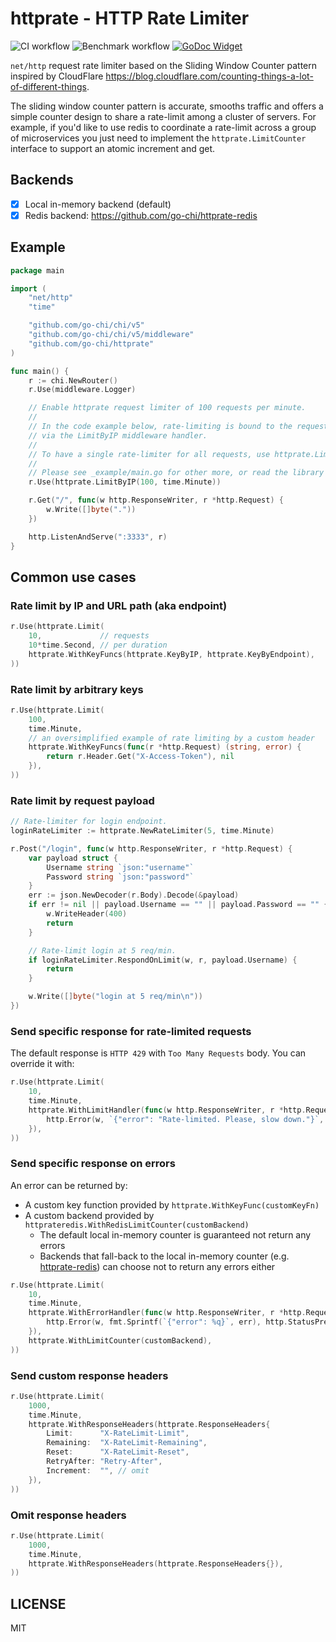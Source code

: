 # httprate - HTTP Rate Limiter

![CI workflow](https://github.com/go-chi/httprate/actions/workflows/ci.yml/badge.svg)
![Benchmark workflow](https://github.com/go-chi/httprate/actions/workflows/benchmark.yml/badge.svg)
[![GoDoc Widget]][GoDoc]

[GoDoc]: https://pkg.go.dev/github.com/go-chi/httprate
[GoDoc Widget]: https://godoc.org/github.com/go-chi/httprate?status.svg

`net/http` request rate limiter based on the Sliding Window Counter pattern inspired by
CloudFlare https://blog.cloudflare.com/counting-things-a-lot-of-different-things.

The sliding window counter pattern is accurate, smooths traffic and offers a simple counter
design to share a rate-limit among a cluster of servers. For example, if you'd like
to use redis to coordinate a rate-limit across a group of microservices you just need
to implement the `httprate.LimitCounter` interface to support an atomic increment and get.

## Backends

- [x] Local in-memory backend (default)
- [x] Redis backend: https://github.com/go-chi/httprate-redis

## Example

```go
package main

import (
	"net/http"
    "time"

	"github.com/go-chi/chi/v5"
	"github.com/go-chi/chi/v5/middleware"
	"github.com/go-chi/httprate"
)

func main() {
	r := chi.NewRouter()
	r.Use(middleware.Logger)

	// Enable httprate request limiter of 100 requests per minute.
	//
	// In the code example below, rate-limiting is bound to the request IP address
	// via the LimitByIP middleware handler.
	//
	// To have a single rate-limiter for all requests, use httprate.LimitAll(..).
	//
	// Please see _example/main.go for other more, or read the library code.
	r.Use(httprate.LimitByIP(100, time.Minute))

	r.Get("/", func(w http.ResponseWriter, r *http.Request) {
		w.Write([]byte("."))
	})

	http.ListenAndServe(":3333", r)
}
```

## Common use cases

### Rate limit by IP and URL path (aka endpoint)
```go
r.Use(httprate.Limit(
	10,             // requests
	10*time.Second, // per duration
	httprate.WithKeyFuncs(httprate.KeyByIP, httprate.KeyByEndpoint),
))
```

### Rate limit by arbitrary keys
```go
r.Use(httprate.Limit(
	100,
	time.Minute,
	// an oversimplified example of rate limiting by a custom header
	httprate.WithKeyFuncs(func(r *http.Request) (string, error) {
		return r.Header.Get("X-Access-Token"), nil
	}),
))
```

### Rate limit by request payload
```go
// Rate-limiter for login endpoint.
loginRateLimiter := httprate.NewRateLimiter(5, time.Minute)

r.Post("/login", func(w http.ResponseWriter, r *http.Request) {
	var payload struct {
		Username string `json:"username"`
		Password string `json:"password"`
	}
	err := json.NewDecoder(r.Body).Decode(&payload)
	if err != nil || payload.Username == "" || payload.Password == "" {
		w.WriteHeader(400)
		return
	}

	// Rate-limit login at 5 req/min.
	if loginRateLimiter.RespondOnLimit(w, r, payload.Username) {
		return
	}

	w.Write([]byte("login at 5 req/min\n"))
})
```

### Send specific response for rate-limited requests

The default response is `HTTP 429` with `Too Many Requests` body. You can override it with:

```go
r.Use(httprate.Limit(
	10,
	time.Minute,
	httprate.WithLimitHandler(func(w http.ResponseWriter, r *http.Request) {
		http.Error(w, `{"error": "Rate-limited. Please, slow down."}`, http.StatusTooManyRequests)
	}),
))
```

### Send specific response on errors

An error can be returned by:
- A custom key function provided by `httprate.WithKeyFunc(customKeyFn)`
- A custom backend provided by `httprateredis.WithRedisLimitCounter(customBackend)`
    - The default local in-memory counter is guaranteed not return any errors
    - Backends that fall-back to the local in-memory counter (e.g. [httprate-redis](https://github.com/go-chi/httprate-redis)) can choose not to return any errors either

```go
r.Use(httprate.Limit(
	10,
	time.Minute,
	httprate.WithErrorHandler(func(w http.ResponseWriter, r *http.Request, err error) {
		http.Error(w, fmt.Sprintf(`{"error": %q}`, err), http.StatusPreconditionRequired)
	}),
	httprate.WithLimitCounter(customBackend),
))
```

### Send custom response headers

```go
r.Use(httprate.Limit(
	1000,
	time.Minute,
	httprate.WithResponseHeaders(httprate.ResponseHeaders{
		Limit:      "X-RateLimit-Limit",
		Remaining:  "X-RateLimit-Remaining",
		Reset:      "X-RateLimit-Reset",
		RetryAfter: "Retry-After",
		Increment:  "", // omit
	}),
))
```

### Omit response headers

```go
r.Use(httprate.Limit(
	1000,
	time.Minute,
	httprate.WithResponseHeaders(httprate.ResponseHeaders{}),
))
```

## LICENSE

MIT
